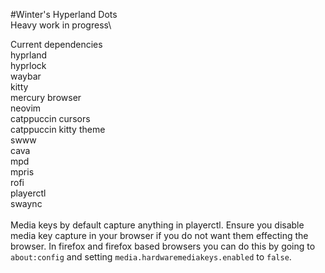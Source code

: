 #Winter's Hyperland Dots\
Heavy work in progress\

Current dependencies\
hyprland\
hyprlock\
waybar\
kitty\
mercury browser\
neovim\
catppuccin cursors\
catppuccin kitty theme\
swww\
cava\
mpd\
mpris\
rofi\
playerctl\
swaync\
\
Media keys by default capture anything in playerctl. Ensure you disable media key capture in your browser if you do not want them effecting the browser. In firefox and firefox based browsers you can do this by going to ```about:config``` and setting ```media.hardwaremediakeys.enabled``` to ```false```.
